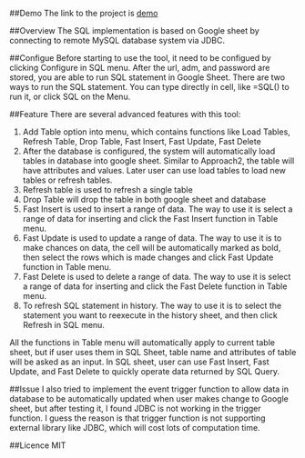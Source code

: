 ##Demo
The link to the project is [demo](https://docs.google.com/spreadsheet/ccc?key=0AlMMHFOg-bRZdHlLR0hEZDBQakhQQ2NsdkJ2NGwyeVE&usp=sharing)

##Overview
The SQL implementation is based on Google sheet by connecting to remote MySQL database system via JDBC.

##Configue
Before starting to use the tool, it need to be configued by clicking Configure in SQL menu. After the url, adm, and password are stored, you are able to run SQL statement in Google Sheet.
There are two ways to run the SQL statement. You can type directly in cell, like =SQL() to run it, or click SQL on the Menu.

##Feature
There are several advanced features with this tool:

1. Add Table option into menu, which contains functions like Load Tables, Refresh Table, Drop Table, Fast Insert, Fast Update,
Fast Delete
2. After the database is configured, the system will automatically load tables in database into google sheet.  Similar to
Approach2, the table will have attributes and values.  Later user can use load tables to load new tables or refresh tables.
3. Refresh table is used to refresh a single table
4. Drop Table will drop the table in both google sheet and database 
5. Fast Insert is used to insert a range of data. The way to use it is select a range of data for inserting and click the Fast
Insert function in Table menu.
6. Fast Update is used to update a range of data. The way to use it is to make chances on data, the cell will be automatically
marked as bold, then select the rows which is made changes and click Fast Update function in Table menu.
7. Fast Delete is used to delete a range of data. The way to use it is select a range of data for inserting and click the Fast
Delete function in Table menu.
8. To refresh SQL statement in history. The way to use it is to select the statement you want to reexecute in the history sheet,
and then click Refresh in SQL menu.

All the functions in Table menu will automatically apply to current table sheet, but if user uses them in SQL Sheet, table name and attributes of table will be asked as an input. In SQL sheet, user can use Fast Insert, Fast Update, and Fast Delete to quickly operate data returned by SQL Query.

##Issue
I also tried to implement the event trigger function to allow data in database to be automatically updated when user makes change to Google sheet, but after testing it, I found JDBC is not working in the trigger function. I guess the reason is that trigger function is not supporting external library like JDBC, which will cost lots of computation time. 

##Licence
MIT


